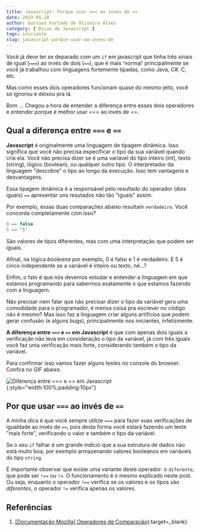 ```yaml
---
title: Javascript: Porque usar === ao invés de ==
date: 2019-05-28
author: Gustavo Furtado de Oliveira Alves
category: { Dicas de Javascript }
tags: iniciante
slug: javascript-porque-usar-ao-inves-de
---
```


Você já deve ter se deparado com um `if` em javascript que tinha três sinais de igual (`===`) ao invés de dois (`==`), que é mais 'normal' principalmente se você já trabalhou com linguagens fortemente tipadas, como Java, C#, C, etc.

Mas como esses dois operadores funcionam quase do mesmo jeito, você só ignorou e deixou pra lá.

Bom ... Chegou a hora de entender a diferença entre esses dois operadores e entender porque é melhor usar === ao invés de ==.

## Qual a diferença entre `===` e `==`

**Javascript** é originalmente uma linguagem de tipagem dinâmica.
Isso significa que você não precisa especificar o tipo da sua variável quando cria ela.
Você não precisa dizer se é uma variável do tipo inteiro (int), texto (string), lógico (boolean), ou qualquer outro tipo.
O interpretador da linguagem "descobre" o tipo ao longo da execução.
Isso tem vantagens e desvantagens.

Essa tipagem dinâmica é a responsável pelo resultado do operador (dois iguais) `==` apresentar uns resutados não tão "iguais" assim.

Por exemplo, essas duas comparações abaixo resultam `verdadeiro`. Você concorda completamente com isso?

```javascript
0 == false
5 == "5"
```

São valores de tipos diferentes, mas com uma interpretação que podem ser iguais.

Afinal, na lógica _booleana_ por exemplo, 0 é falso e 1 é verdadeiro.
E 5 é cinco independente se a variável é inteiro ou texto, né...?

Enfim, o fato é que nós devemos estudar e entender a linguagem em que estamos programando para sabermos exatamente o que estamos fazendo com a linguagem.

Não precisar nem falar que não precisar dizer o tipo da variável gera uma comodidade para o programador, é menos coisa pra escrever no código não é mesmo? Mas isso faz a linguagem criar alguns artifícios que podem gerar confusão (e alguns bugs), principalmente nos iniciantes, infelizmente.

**A diferença entre `===` e `==` em Javascript** é que com apenas dois iguais a verificação não leva em consideração o tipo da variável, já com três iguais você faz uma verificação mais forte, considerando também o tipo da variável.

Para confirmar isso vamos fazer alguns testes no console do browser.
Confira no GIF abaixo.

![Diferença entre === e == em Javascript](/images/javascript-porque-usar-ao-inves-de/teste-===-vs-==.gif){:style="width:100%;padding:10px"}

## Por que usar `===` ao invés de `==`

A minha dica é que você sempre utilize `===` para fazer suas verificações de igualdade ao invés de `==`,
pois desta forma você estará fazendo um teste "mais forte", verificando o valor e também o tipo da variável.

Se o seu `if` falhar é um grande indício que a sua estrutura de dados não está muito boa, por exemplo armazenando valores booleanos em variáveis do tipo `string`.

É importante observar que existe uma variante deste operador: o `diferente`, que pode ser `!==` ou `!=`. O funcionamento é o mesmo explicado neste post.
Ou seja, enquanto o operador `!==` verifica se os valores e os tipos são _diferentes_, o operador `!=` verifica apenas os valores.

## Referências

1. [[Documentação Mozilla] Operadores de Comparação](https://developer.mozilla.org/en-US/docs/Web/JavaScript/Reference/Operators/Comparison_Operators){:target=\_blank}
